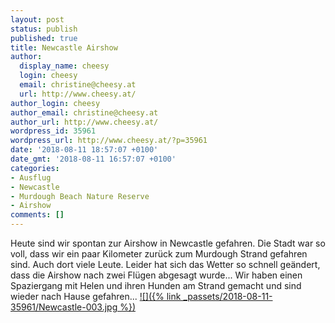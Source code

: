 ```yaml
---
layout: post
status: publish
published: true
title: Newcastle Airshow
author:
  display_name: cheesy
  login: cheesy
  email: christine@cheesy.at
  url: http://www.cheesy.at/
author_login: cheesy
author_email: christine@cheesy.at
author_url: http://www.cheesy.at/
wordpress_id: 35961
wordpress_url: http://www.cheesy.at/?p=35961
date: '2018-08-11 18:57:07 +0100'
date_gmt: '2018-08-11 16:57:07 +0100'
categories:
- Ausflug
- Newcastle
- Murdough Beach Nature Reserve
- Airshow
comments: []
---
```

Heute sind wir spontan zur Airshow in Newcastle gefahren. Die Stadt war so voll, dass wir ein paar Kilometer zurück zum Murdough Strand gefahren sind. Auch dort viele Leute. Leider hat sich das Wetter so schnell geändert, dass die Airshow nach zwei Flügen abgesagt wurde... Wir haben einen Spaziergang mit Helen und ihren Hunden am Strand gemacht und sind wieder nach Hause gefahren...
[![]({% link _passets/2018-08-11-35961/Newcastle-003.jpg %})](http://www.cheesy.at/newcastle-airshow/)
